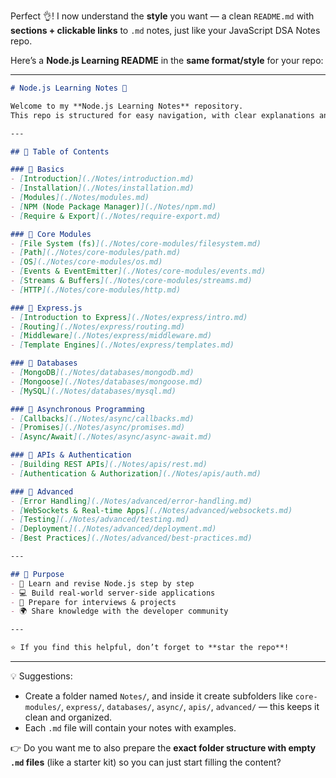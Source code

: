 Perfect 👌! I now understand the **style** you want — a clean `README.md` with **sections + clickable links** to `.md` notes, just like your JavaScript DSA Notes repo.  

Here’s a **Node.js Learning README** in the **same format/style** for your repo:  

---

```markdown
# Node.js Learning Notes 🚀

Welcome to my **Node.js Learning Notes** repository.  
This repo is structured for easy navigation, with clear explanations and code examples for each topic.

---

## 📂 Table of Contents

### 🔹 Basics
- [Introduction](./Notes/introduction.md)
- [Installation](./Notes/installation.md)
- [Modules](./Notes/modules.md)
- [NPM (Node Package Manager)](./Notes/npm.md)
- [Require & Export](./Notes/require-export.md)

### 🔹 Core Modules
- [File System (fs)](./Notes/core-modules/filesystem.md)
- [Path](./Notes/core-modules/path.md)
- [OS](./Notes/core-modules/os.md)
- [Events & EventEmitter](./Notes/core-modules/events.md)
- [Streams & Buffers](./Notes/core-modules/streams.md)
- [HTTP](./Notes/core-modules/http.md)

### 🔹 Express.js
- [Introduction to Express](./Notes/express/intro.md)
- [Routing](./Notes/express/routing.md)
- [Middleware](./Notes/express/middleware.md)
- [Template Engines](./Notes/express/templates.md)

### 🔹 Databases
- [MongoDB](./Notes/databases/mongodb.md)
- [Mongoose](./Notes/databases/mongoose.md)
- [MySQL](./Notes/databases/mysql.md)

### 🔹 Asynchronous Programming
- [Callbacks](./Notes/async/callbacks.md)
- [Promises](./Notes/async/promises.md)
- [Async/Await](./Notes/async/async-await.md)

### 🔹 APIs & Authentication
- [Building REST APIs](./Notes/apis/rest.md)
- [Authentication & Authorization](./Notes/apis/auth.md)

### 🔹 Advanced
- [Error Handling](./Notes/advanced/error-handling.md)
- [WebSockets & Real-time Apps](./Notes/advanced/websockets.md)
- [Testing](./Notes/advanced/testing.md)
- [Deployment](./Notes/advanced/deployment.md)
- [Best Practices](./Notes/advanced/best-practices.md)

---

## 🎯 Purpose
- 📘 Learn and revise Node.js step by step  
- 💻 Build real-world server-side applications  
- 🚀 Prepare for interviews & projects  
- 🌍 Share knowledge with the developer community  

---

⭐ If you find this helpful, don’t forget to **star the repo**!
```

---

💡 Suggestions:  
- Create a folder named `Notes/`, and inside it create subfolders like `core-modules/`, `express/`, `databases/`, `async/`, `apis/`, `advanced/` — this keeps it clean and organized.  
- Each `.md` file will contain your notes with examples.  

👉 Do you want me to also prepare the **exact folder structure with empty `.md` files** (like a starter kit) so you can just start filling the content?
